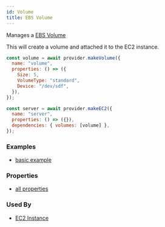 ```yaml
---
id: Volume
title: EBS Volume
---
```


Manages a [EBS Volume](https://docs.aws.amazon.com/AWSEC2/latest/UserGuide/ebs-volumes.html)

This will create a volume and attached it to the EC2 instance.

```js
const volume = await provider.makeVolume({
  name: "volume",
  properties: () => ({
    Size: 5,
    VolumeType: "standard",
    Device: "/dev/sdf",
  }),
});

const server = await provider.makeEC2({
  name: "server",
  properties: () => ({}),
  dependencies: { volumes: [volume] },
});
```

### Examples

- [basic example](https://github.com/grucloud/grucloud/blob/main/examples/aws/volume/iac.js)

### Properties

- [all properties](https://docs.aws.amazon.com/AWSJavaScriptSDK/latest/AWS/EC2.html#createVolume-property)

### Used By

- [EC2 Instance](./EC2)
